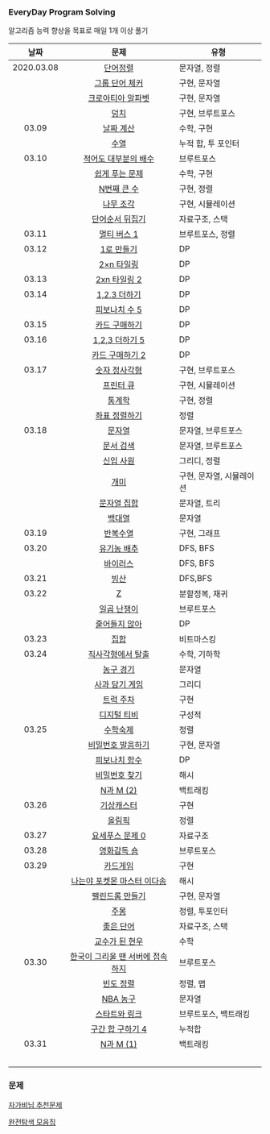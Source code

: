 ### EveryDay Program Solving

알고리즘 능력 향상을 목표로 매일 1개 이상 풀기

|    날짜    |                           문제                            | 유형                     |
| :--------: | :-------------------------------------------------------: | ------------------------ |
| 2020.03.08 |             [단어정렬](./baekjoon/1181.swift)             | 문자열, 정렬             |
|            |          [그룹 단어 체커](./baekjoon/1316.swift)          | 구현, 문자열             |
|            |        [크로아티아 알파벳](./baekjoon/2941.swift)         | 구현, 문자열             |
|            |               [덩치](./baekjoon/7568.swift)               | 구현, 브루트포스         |
|   03.09    |            [날짜 계산](./baekjoon/1476.swift)             | 수학, 구현               |
|            |               [수열](./baekjoon/2559.swift)               | 누적 합, 투 포인터       |
|   03.10    |       [적어도 대부분의 배수](./baekjoon/1145.swift)       | 브루트포스               |
|            |          [쉽게 푸는 문제](./baekjoon/1292.swift)          | 수학, 구현               |
|            |           [N번째 큰 수](./baekjoon/2693.swift)            | 구현, 정렬               |
|            |            [나무 조각](./baekjoon/2947.swift)             | 구현, 시뮬레이션         |
|            |         [단어순서 뒤집기](./baekjoon/12605.swift)         | 자료구조, 스택           |
|   03.11    |           [멀티 버스 1](./baekjoon/18868.swift)           | 브루트포스, 정렬         |
|   03.12    |            [1로 만들기](./baekjoon/1463.swift)            | DP                       |
|            |           [2×n 타일링](./baekjoon/11726.swift)            | DP                       |
|   03.13    |          [2xn 타일링 2](./baekjoon/11727.swift)           | DP                       |
|   03.14    |           [1,2,3 더하기](./baekjoon/9095.swift)           | DP                       |
|            |          [피보나치 수 5](./baekjoon/10870.swift)          | DP                       |
|   03.15    |          [카드 구매하기](./baekjoon/11052.swift)          | DP                       |
|   03.16    |         [1,2,3 더하기 5](./baekjoon/15990.swift)          | DP                       |
|            |         [카드 구매하기 2](./baekjoon/16194.swift)         | DP                       |
|   03.17    |          [숫자 정사각형](./baekjoon/1051.swift)           | 구현, 브루트포스         |
|            |            [프린터 큐](./baekjoon/1966.swift)             | 구현, 시뮬레이션         |
|            |              [통계학](./baekjoon/2108.swift)              | 구현, 정렬               |
|            |          [좌표 정렬하기](./baekjoon/11650.swift)          | 정렬                     |
|   03.18    |              [문자열](./baekjoon/1120.swift)              | 문자열, 브루트포스       |
|            |            [문서 검색](./baekjoon/1543.swift)             | 문자열, 브루트포스       |
|            |            [신입 사원](./baekjoon/1946.swift)             | 그리디, 정렬             |
|            |               [개미](./baekjoon/3048.swift)               | 구현, 문자열, 시뮬레이션 |
|            |           [문자열 집합](./baekjoon/14425.swift)           | 문자열, 트리             |
|            |             [백대열](./baekjoon/14490.swift)              | 문자열                   |
|   03.19    |             [반복수열](./baekjoon/2331.swift)             | 구현, 그래프             |
|   03.20    |           [유기농 배추](./baekjoon/1012.swift)            | DFS, BFS                 |
|            |             [바이러스](./baekjoon/2606.swift)             | DFS, BFS                 |
|   03.21    |               [빙산](./baekjoon/2573.swift)               | DFS,BFS                  |
|   03.22    |                [Z](./baekjoon/1074.swift)                 | 분할정복, 재귀           |
|            |           [일곱 난쟁이](./baekjoon/2309.swift)            | 브루트포스               |
|            |          [줄어들지 않아](./baekjoon/2688.swift)           | DP                       |
|   03.23    |              [집합](./baekjoon/11723.swift)               | 비트마스킹               |
|   03.24    |        [직사각형에서 탈출](./baekjoon/1085.swift)         | 수학, 기하학             |
|            |            [농구 경기](./baekjoon/1159.swift)             | 문자열                   |
|            |          [사과 담기 게임](./baekjoon/2828.swift)          | 그리디                   |
|            |            [트럭 주차](./baekjoon/2979.swift)             | 구현                     |
|            |           [디지털 티비](./baekjoon/2816.swift)            | 구성적                   |
|   03.25    |             [수학숙제](./baekjoon/2870.swift)             | 정렬                     |
|            |        [비밀번호 발음하기](./baekjoon/4659.swift)         | 구현, 문자열             |
|            |          [피보나치 함수](./baekjoon/1003.swift)           | DP                       |
|            |          [비밀번호 찾기](./baekjoon/17219.swift)          | 해시                     |
|            |            [N과 M (2)](./baekjoon/15650.swift)            | 백트래킹                 |
|   03.26    |           [기상캐스터](./baekjoon/10709.swift)            | 구현                     |
|            |              [올림픽](./baekjoon/8979.swift)              | 정렬                     |
|   03.27    |         [요세푸스 문제 0](./baekjoon/11866.swift)         | 자료구조                 |
|   03.28    |           [영화감독 숌](./baekjoon/1436.swift)            | 브루트포스               |
|   03.29    |             [카드게임](./baekjoon/2621.swift)             | 구현                     |
|            |   [나는야 포켓몬 마스터 이다솜](./baekjoon/1620.swift)    | 해시                     |
|            |         [팰린드롬 만들기](./baekjoon/1213.swift)          | 구현, 문자열             |
|            |               [주몽](./baekjoon/1940.swift)               | 정렬, 투포인터           |
|            |            [좋은 단어](./baekjoon/3986.swift)             | 자료구조, 스택           |
|            |          [교수가 된 현우](./baekjoon/3474.swift)          | 수학                     |
|   03.30    | [한국이 그리울 땐 서버에 접속하지](./baekjoon/9996.swift) | 브루트포스               |
|            |            [빈도 정렬](./baekjoon/2910.swift)             | 정렬, 맵                 |
|            |             [NBA 농구](./baekjoon/2852.swift)             | 문자열                   |
|            |          [스타트와 링크](./baekjoon/14889.swift)          | 브루트포스, 백트래킹     |
|            |        [구간 합 구하기 4](./baekjoon/11659.swift)         | 누적합                   |
|   03.31    |            [N과 M (1)](./baekjoon/15649.swift)            | 백트래킹                 |
|            |                                                           |                          |
|            |                                                           |                          |
|            |                                                           |                          |
|            |                                                           |                          |
|            |                                                           |                          |





### 문제

[자가비님 추천문제](https://www.acmicpc.net/workbook/view/4344)

[완전탐색 모음집](https://www.acmicpc.net/workbook/view/7387)

